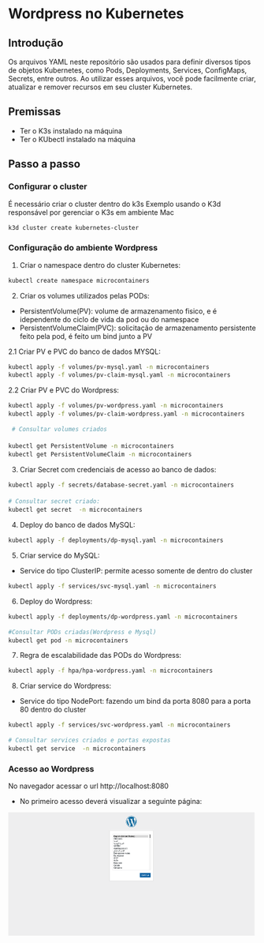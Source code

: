 # Wordpress no Kubernetes

## Introdução
Os arquivos YAML neste repositório são usados para definir diversos tipos de objetos Kubernetes, como Pods, Deployments, Services, ConfigMaps, Secrets, entre outros. Ao utilizar esses arquivos, você pode facilmente criar, atualizar e remover recursos em seu cluster Kubernetes.

##  Premissas
* Ter o K3s instalado na máquina
* Ter o KUbectl instalado na máquina

## Passo a passo

### Configurar o cluster
É necessário criar o cluster dentro do k3s
Exemplo usando o K3d responsável por gerenciar o K3s em ambiente Mac
```bash
k3d cluster create kubernetes-cluster
```
### Configuração do ambiente Wordpress

1. Criar o namespace dentro do cluster Kubernetes:
```bash
kubectl create namespace microcontainers
```

2. Criar os volumes utilizados pelas PODs:
* PersistentVolume(PV): volume de armazenamento fisico, e é idependente do ciclo de vida da pod ou do namespace
* PersistentVolumeClaim(PVC): solicitação de armazenamento persistente feito pela pod, é feito um bind junto a PV

2.1 Criar PV e PVC do banco de dados MYSQL:
```bash
kubectl apply -f volumes/pv-mysql.yaml -n microcontainers
kubectl apply -f volumes/pv-claim-mysql.yaml -n microcontainers
```
2.2 Criar PV e PVC do Wordpress:
```bash
kubectl apply -f volumes/pv-wordpress.yaml -n microcontainers
kubectl apply -f volumes/pv-claim-wordpress.yaml -n microcontainers
```

```bash
 # Consultar volumes criados

kubectl get PersistentVolume -n microcontainers
kubectl get PersistentVolumeClaim -n microcontainers
```


3. Criar Secret com credenciais de acesso ao banco de dados:
```bash
kubectl apply -f secrets/database-secret.yaml -n microcontainers

# Consultar secret criado:
kubectl get secret  -n microcontainers
```

4. Deploy do banco de dados MySQL:
```bash
kubectl apply -f deployments/dp-mysql.yaml -n microcontainers
```

5. Criar service do MySQL:
* Service do tipo ClusterIP: permite acesso somente de dentro do cluster
```bash
kubectl apply -f services/svc-mysql.yaml -n microcontainers
```

6. Deploy do Wordpress:
```bash
kubectl apply -f deployments/dp-wordpress.yaml -n microcontainers
```

```bash
#Consultar PODs criadas(Wordpress e Mysql)
kubectl get pod -n microcontainers
```

7. Regra de escalabilidade das PODs do Wordpress:
```bash
kubectl apply -f hpa/hpa-wordpress.yaml -n microcontainers
```

8. Criar service do Wordpress:
* Service do tipo NodePort: fazendo um bind da porta 8080 para a porta 80 dentro do cluster
```bash
kubectl apply -f services/svc-wordpress.yaml -n microcontainers
```
```bash
# Consultar services criados e portas expostas
kubectl get service  -n microcontainers
```
### Acesso ao Wordpress
No navegador acessar o url http://localhost:8080
* No primeiro acesso deverá visualizar a seguinte página:

<img src="wordpress.png" alt="Logo do Projeto" width="500" height="250"/>
